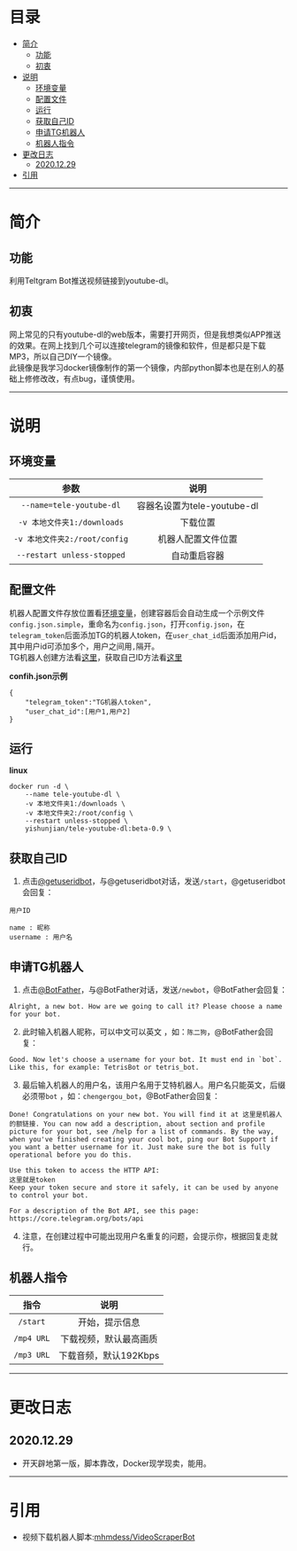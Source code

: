 <h1 id="目录">目录</h1>

* [简介](#简介)  
	* [功能](#功能)  
	* [初衷](#初衷)  
* [说明](#说明)  
	* [环境变量](#环境变量)  
	* [配置文件](#配置文件)  
	* [运行](#运行)  
	* [获取自己ID](#获取自己ID)  
	* [申请TG机器人](#申请TG机器人)  
	* [机器人指令](#机器人指令)
* [更改日志](#更改日志)  
	* [2020.12.29](#2020.12.29)  
* [引用](#引用)  

---



<h1 id="简介">简介</h1>  

<h2 id="功能">功能</h2>  

利用Teltgram Bot推送视频链接到youtube-dl。

<h2 id="初衷">初衷</h2>  

网上常见的只有youtube-dl的web版本，需要打开网页，但是我想类似APP推送的效果。在网上找到几个可以连接telegram的镜像和软件，但是都只是下载MP3，所以自己DIY一个镜像。  
此镜像是我学习docker镜像制作的第一个镜像，内部python脚本也是在别人的基础上修修改改，有点bug，谨慎使用。  

---

 

<h1 id="说明">说明</h1>  

<h2 id="环境变量">环境变量</h2>  

|参数|说明|
|:----:|:----:|
|`--name=tele-youtube-dl`|容器名设置为tele-youtube-dl|
|`-v 本地文件夹1:/downloads`|下载位置|
|`-v 本地文件夹2:/root/config`|机器人配置文件位置|
|`--restart unless-stopped`|自动重启容器|

<h2 id="配置文件">配置文件</h2>  

机器人配置文件存放位置看[环境变量](#环境变量)，创建容器后会自动生成一个示例文件`config.json.simple`，重命名为`config.json`，打开`config.json`，在`telegram_token`后面添加TG的机器人token，在`user_chat_id`后面添加用户id，其中用户id可添加多个，用户之间用`,`隔开。  
TG机器人创建方法看[这里](#申请Telegram机器人)，获取自己ID方法看[这里](#获取自己ID)  

**confih.json示例**
```
{
	"telegram_token":"TG机器人token",
	"user_chat_id":[用户1,用户2]
}
```

<h2 id="运行">运行</h2> 

**linux**
```
docker run -d \
	--name tele-youtube-dl \
	-v 本地文件夹1:/downloads \
	-v 本地文件夹2:/root/config \
	--restart unless-stopped \
	yishunjian/tele-youtube-dl:beta-0.9 \
```

<h2 id="获取自己ID">获取自己ID</h2>  

1. 点击[@getuseridbot](https://t.me/getuseridbot)，与@getuseridbot对话，发送`/start`，@getuseridbot会回复：
```
用户ID

name : 昵称
username : 用户名    
```

<h2 id="申请TG机器人">申请TG机器人</h2>  

1. 点击[@BotFather](https://t.me/BotFather)，与@BotFather对话，发送`/newbot`，@BotFather会回复：
```
Alright, a new bot. How are we going to call it? Please choose a name for your bot.
```

2. 此时输入机器人昵称，可以中文可以英文 ，如：`陈二狗`，@BotFather会回复：
```
Good. Now let's choose a username for your bot. It must end in `bot`. Like this, for example: TetrisBot or tetris_bot.
```

3. 最后输入机器人的用户名，该用户名用于艾特机器人。用户名只能英文，后缀必须带`bot` ，如：`chengergou_bot`，@BotFather会回复：
```
Done! Congratulations on your new bot. You will find it at 这里是机器人的额链接. You can now add a description, about section and profile picture for your bot, see /help for a list of commands. By the way, when you've finished creating your cool bot, ping our Bot Support if you want a better username for it. Just make sure the bot is fully operational before you do this.

Use this token to access the HTTP API:
这里就是token
Keep your token secure and store it safely, it can be used by anyone to control your bot.

For a description of the Bot API, see this page: https://core.telegram.org/bots/api
```

4. 注意，在创建过程中可能出现用户名重复的问题，会提示你，根据回复走就行。

<h2 id="机器人指令">机器人指令</h2>  

|指令|说明|
|:----:|:----:|
|`/start`|开始，提示信息|
|`/mp4 URL`|下载视频，默认最高画质|
|`/mp3 URL`|下载音频，默认192Kbps|

---



<h1 id="更改日志">更改日志</h1>  

<h2 id="2020.12.29">2020.12.29</h2>  

* 开天辟地第一版，脚本靠改，Docker现学现卖，能用。

---



<h1 id="引用">引用</h1>  

* 视频下载机器人脚本:[mhmdess/VideoScraperBot](https://github.com/mhmdess/VideoScraperBot)  

